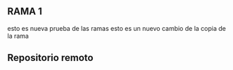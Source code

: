 ## RAMA 1

esto es nueva prueba de las ramas
esto es un nuevo cambio de la copia de la rama

## Repositorio remoto
